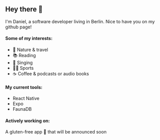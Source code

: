 ## Hey there 🦦
I'm Daniel, a software developer living in Berlin. Nice to have you on my github page!

#### Some of my interests:
- 🌳 Nature & travel
- 📚 Reading
- 🎤 Singing
- 🤸‍♂️ Sports
- ☕️ Coffee & podcasts or audio books

#### My current tools:
- React Native
- Expo
- FaunaDB

#### Actively working on:
A gluten-free app 🌾 that will be announced soon
